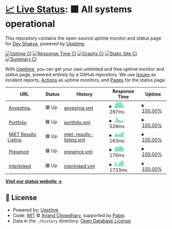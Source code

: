# [📈 Live Status](https://devxoshakya.github.io/uptime): <!--live status--> **🟩 All systems operational**

This repository contains the open-source uptime monitor and status page for [Dev Shakya](https://devxoshakya.xyz), powered by [Upptime](https://github.com/upptime/upptime).

[![Uptime CI](https://github.com/devxoshakya/uptime/workflows/Uptime%20CI/badge.svg)](https://github.com/devxoshakya/uptime/actions?query=workflow%3A%22Uptime+CI%22)
[![Response Time CI](https://github.com/devxoshakya/uptime/workflows/Response%20Time%20CI/badge.svg)](https://github.com/devxoshakya/uptime/actions?query=workflow%3A%22Response+Time+CI%22)
[![Graphs CI](https://github.com/devxoshakya/uptime/workflows/Graphs%20CI/badge.svg)](https://github.com/devxoshakya/uptime/actions?query=workflow%3A%22Graphs+CI%22)
[![Static Site CI](https://github.com/devxoshakya/uptime/workflows/Static%20Site%20CI/badge.svg)](https://github.com/devxoshakya/uptime/actions?query=workflow%3A%22Static+Site+CI%22)
[![Summary CI](https://github.com/devxoshakya/uptime/workflows/Summary%20CI/badge.svg)](https://github.com/devxoshakya/uptime/actions?query=workflow%3A%22Summary+CI%22)

With [Upptime](https://upptime.js.org), you can get your own unlimited and free uptime monitor and status page, powered entirely by a GitHub repository. We use [Issues](https://github.com/devxoshakya/uptime/issues) as incident reports, [Actions](https://github.com/devxoshakya/uptime/actions) as uptime monitors, and [Pages](https://devxoshakya.github.io/uptime) for the status page.

<!--start: status pages-->
<!-- This summary is generated by Upptime (https://github.com/upptime/upptime) -->
<!-- Do not edit this manually, your changes will be overwritten -->
<!-- prettier-ignore -->
| URL | Status | History | Response Time | Uptime |
| --- | ------ | ------- | ------------- | ------ |
| <img alt="" src="https://icons.duckduckgo.com/ip3/anveshna.xyz.ico" height="13"> [Anveshna.](https://anveshna.xyz) | 🟩 Up | [anveshna.yml](https://github.com/devxoshakya/uptime/commits/HEAD/history/anveshna.yml) | <details><summary><img alt="Response time graph" src="./graphs/anveshna/response-time-week.png" height="20"> 297ms</summary><br><a href="https://devxoshakya.github.io/uptime/history/anveshna"><img alt="Response time 358" src="https://img.shields.io/endpoint?url=https%3A%2F%2Fraw.githubusercontent.com%2Fdevxoshakya%2Fuptime%2FHEAD%2Fapi%2Fanveshna%2Fresponse-time.json"></a><br><a href="https://devxoshakya.github.io/uptime/history/anveshna"><img alt="24-hour response time 143" src="https://img.shields.io/endpoint?url=https%3A%2F%2Fraw.githubusercontent.com%2Fdevxoshakya%2Fuptime%2FHEAD%2Fapi%2Fanveshna%2Fresponse-time-day.json"></a><br><a href="https://devxoshakya.github.io/uptime/history/anveshna"><img alt="7-day response time 297" src="https://img.shields.io/endpoint?url=https%3A%2F%2Fraw.githubusercontent.com%2Fdevxoshakya%2Fuptime%2FHEAD%2Fapi%2Fanveshna%2Fresponse-time-week.json"></a><br><a href="https://devxoshakya.github.io/uptime/history/anveshna"><img alt="30-day response time 342" src="https://img.shields.io/endpoint?url=https%3A%2F%2Fraw.githubusercontent.com%2Fdevxoshakya%2Fuptime%2FHEAD%2Fapi%2Fanveshna%2Fresponse-time-month.json"></a><br><a href="https://devxoshakya.github.io/uptime/history/anveshna"><img alt="1-year response time 358" src="https://img.shields.io/endpoint?url=https%3A%2F%2Fraw.githubusercontent.com%2Fdevxoshakya%2Fuptime%2FHEAD%2Fapi%2Fanveshna%2Fresponse-time-year.json"></a></details> | <details><summary><a href="https://devxoshakya.github.io/uptime/history/anveshna">100.00%</a></summary><a href="https://devxoshakya.github.io/uptime/history/anveshna"><img alt="All-time uptime 100.00%" src="https://img.shields.io/endpoint?url=https%3A%2F%2Fraw.githubusercontent.com%2Fdevxoshakya%2Fuptime%2FHEAD%2Fapi%2Fanveshna%2Fuptime.json"></a><br><a href="https://devxoshakya.github.io/uptime/history/anveshna"><img alt="24-hour uptime 100.00%" src="https://img.shields.io/endpoint?url=https%3A%2F%2Fraw.githubusercontent.com%2Fdevxoshakya%2Fuptime%2FHEAD%2Fapi%2Fanveshna%2Fuptime-day.json"></a><br><a href="https://devxoshakya.github.io/uptime/history/anveshna"><img alt="7-day uptime 100.00%" src="https://img.shields.io/endpoint?url=https%3A%2F%2Fraw.githubusercontent.com%2Fdevxoshakya%2Fuptime%2FHEAD%2Fapi%2Fanveshna%2Fuptime-week.json"></a><br><a href="https://devxoshakya.github.io/uptime/history/anveshna"><img alt="30-day uptime 100.00%" src="https://img.shields.io/endpoint?url=https%3A%2F%2Fraw.githubusercontent.com%2Fdevxoshakya%2Fuptime%2FHEAD%2Fapi%2Fanveshna%2Fuptime-month.json"></a><br><a href="https://devxoshakya.github.io/uptime/history/anveshna"><img alt="1-year uptime 100.00%" src="https://img.shields.io/endpoint?url=https%3A%2F%2Fraw.githubusercontent.com%2Fdevxoshakya%2Fuptime%2FHEAD%2Fapi%2Fanveshna%2Fuptime-year.json"></a></details>
| <img alt="" src="https://icons.duckduckgo.com/ip3/devxoshakya.xyz.ico" height="13"> [Portfolio](https://devxoshakya.xyz) | 🟩 Up | [portfolio.yml](https://github.com/devxoshakya/uptime/commits/HEAD/history/portfolio.yml) | <details><summary><img alt="Response time graph" src="./graphs/portfolio/response-time-week.png" height="20"> 528ms</summary><br><a href="https://devxoshakya.github.io/uptime/history/portfolio"><img alt="Response time 496" src="https://img.shields.io/endpoint?url=https%3A%2F%2Fraw.githubusercontent.com%2Fdevxoshakya%2Fuptime%2FHEAD%2Fapi%2Fportfolio%2Fresponse-time.json"></a><br><a href="https://devxoshakya.github.io/uptime/history/portfolio"><img alt="24-hour response time 339" src="https://img.shields.io/endpoint?url=https%3A%2F%2Fraw.githubusercontent.com%2Fdevxoshakya%2Fuptime%2FHEAD%2Fapi%2Fportfolio%2Fresponse-time-day.json"></a><br><a href="https://devxoshakya.github.io/uptime/history/portfolio"><img alt="7-day response time 528" src="https://img.shields.io/endpoint?url=https%3A%2F%2Fraw.githubusercontent.com%2Fdevxoshakya%2Fuptime%2FHEAD%2Fapi%2Fportfolio%2Fresponse-time-week.json"></a><br><a href="https://devxoshakya.github.io/uptime/history/portfolio"><img alt="30-day response time 495" src="https://img.shields.io/endpoint?url=https%3A%2F%2Fraw.githubusercontent.com%2Fdevxoshakya%2Fuptime%2FHEAD%2Fapi%2Fportfolio%2Fresponse-time-month.json"></a><br><a href="https://devxoshakya.github.io/uptime/history/portfolio"><img alt="1-year response time 496" src="https://img.shields.io/endpoint?url=https%3A%2F%2Fraw.githubusercontent.com%2Fdevxoshakya%2Fuptime%2FHEAD%2Fapi%2Fportfolio%2Fresponse-time-year.json"></a></details> | <details><summary><a href="https://devxoshakya.github.io/uptime/history/portfolio">100.00%</a></summary><a href="https://devxoshakya.github.io/uptime/history/portfolio"><img alt="All-time uptime 100.00%" src="https://img.shields.io/endpoint?url=https%3A%2F%2Fraw.githubusercontent.com%2Fdevxoshakya%2Fuptime%2FHEAD%2Fapi%2Fportfolio%2Fuptime.json"></a><br><a href="https://devxoshakya.github.io/uptime/history/portfolio"><img alt="24-hour uptime 100.00%" src="https://img.shields.io/endpoint?url=https%3A%2F%2Fraw.githubusercontent.com%2Fdevxoshakya%2Fuptime%2FHEAD%2Fapi%2Fportfolio%2Fuptime-day.json"></a><br><a href="https://devxoshakya.github.io/uptime/history/portfolio"><img alt="7-day uptime 100.00%" src="https://img.shields.io/endpoint?url=https%3A%2F%2Fraw.githubusercontent.com%2Fdevxoshakya%2Fuptime%2FHEAD%2Fapi%2Fportfolio%2Fuptime-week.json"></a><br><a href="https://devxoshakya.github.io/uptime/history/portfolio"><img alt="30-day uptime 100.00%" src="https://img.shields.io/endpoint?url=https%3A%2F%2Fraw.githubusercontent.com%2Fdevxoshakya%2Fuptime%2FHEAD%2Fapi%2Fportfolio%2Fuptime-month.json"></a><br><a href="https://devxoshakya.github.io/uptime/history/portfolio"><img alt="1-year uptime 100.00%" src="https://img.shields.io/endpoint?url=https%3A%2F%2Fraw.githubusercontent.com%2Fdevxoshakya%2Fuptime%2FHEAD%2Fapi%2Fportfolio%2Fuptime-year.json"></a></details>
| <img alt="" src="https://icons.duckduckgo.com/ip3/miet-results.devxoshakya.xyz.ico" height="13"> [MIET Results Listing](https://miet-results.devxoshakya.xyz) | 🟩 Up | [miet-results-listing.yml](https://github.com/devxoshakya/uptime/commits/HEAD/history/miet-results-listing.yml) | <details><summary><img alt="Response time graph" src="./graphs/miet-results-listing/response-time-week.png" height="20"> 163ms</summary><br><a href="https://devxoshakya.github.io/uptime/history/miet-results-listing"><img alt="Response time 186" src="https://img.shields.io/endpoint?url=https%3A%2F%2Fraw.githubusercontent.com%2Fdevxoshakya%2Fuptime%2FHEAD%2Fapi%2Fmiet-results-listing%2Fresponse-time.json"></a><br><a href="https://devxoshakya.github.io/uptime/history/miet-results-listing"><img alt="24-hour response time 162" src="https://img.shields.io/endpoint?url=https%3A%2F%2Fraw.githubusercontent.com%2Fdevxoshakya%2Fuptime%2FHEAD%2Fapi%2Fmiet-results-listing%2Fresponse-time-day.json"></a><br><a href="https://devxoshakya.github.io/uptime/history/miet-results-listing"><img alt="7-day response time 163" src="https://img.shields.io/endpoint?url=https%3A%2F%2Fraw.githubusercontent.com%2Fdevxoshakya%2Fuptime%2FHEAD%2Fapi%2Fmiet-results-listing%2Fresponse-time-week.json"></a><br><a href="https://devxoshakya.github.io/uptime/history/miet-results-listing"><img alt="30-day response time 192" src="https://img.shields.io/endpoint?url=https%3A%2F%2Fraw.githubusercontent.com%2Fdevxoshakya%2Fuptime%2FHEAD%2Fapi%2Fmiet-results-listing%2Fresponse-time-month.json"></a><br><a href="https://devxoshakya.github.io/uptime/history/miet-results-listing"><img alt="1-year response time 186" src="https://img.shields.io/endpoint?url=https%3A%2F%2Fraw.githubusercontent.com%2Fdevxoshakya%2Fuptime%2FHEAD%2Fapi%2Fmiet-results-listing%2Fresponse-time-year.json"></a></details> | <details><summary><a href="https://devxoshakya.github.io/uptime/history/miet-results-listing">100.00%</a></summary><a href="https://devxoshakya.github.io/uptime/history/miet-results-listing"><img alt="All-time uptime 100.00%" src="https://img.shields.io/endpoint?url=https%3A%2F%2Fraw.githubusercontent.com%2Fdevxoshakya%2Fuptime%2FHEAD%2Fapi%2Fmiet-results-listing%2Fuptime.json"></a><br><a href="https://devxoshakya.github.io/uptime/history/miet-results-listing"><img alt="24-hour uptime 100.00%" src="https://img.shields.io/endpoint?url=https%3A%2F%2Fraw.githubusercontent.com%2Fdevxoshakya%2Fuptime%2FHEAD%2Fapi%2Fmiet-results-listing%2Fuptime-day.json"></a><br><a href="https://devxoshakya.github.io/uptime/history/miet-results-listing"><img alt="7-day uptime 100.00%" src="https://img.shields.io/endpoint?url=https%3A%2F%2Fraw.githubusercontent.com%2Fdevxoshakya%2Fuptime%2FHEAD%2Fapi%2Fmiet-results-listing%2Fuptime-week.json"></a><br><a href="https://devxoshakya.github.io/uptime/history/miet-results-listing"><img alt="30-day uptime 100.00%" src="https://img.shields.io/endpoint?url=https%3A%2F%2Fraw.githubusercontent.com%2Fdevxoshakya%2Fuptime%2FHEAD%2Fapi%2Fmiet-results-listing%2Fuptime-month.json"></a><br><a href="https://devxoshakya.github.io/uptime/history/miet-results-listing"><img alt="1-year uptime 100.00%" src="https://img.shields.io/endpoint?url=https%3A%2F%2Fraw.githubusercontent.com%2Fdevxoshakya%2Fuptime%2FHEAD%2Fapi%2Fmiet-results-listing%2Fuptime-year.json"></a></details>
| <img alt="" src="https://icons.duckduckgo.com/ip3/presence.devxoshakya.xyz.ico" height="13"> [Presence](https://presence.devxoshakya.xyz) | 🟩 Up | [presence.yml](https://github.com/devxoshakya/uptime/commits/HEAD/history/presence.yml) | <details><summary><img alt="Response time graph" src="./graphs/presence/response-time-week.png" height="20"> 176ms</summary><br><a href="https://devxoshakya.github.io/uptime/history/presence"><img alt="Response time 204" src="https://img.shields.io/endpoint?url=https%3A%2F%2Fraw.githubusercontent.com%2Fdevxoshakya%2Fuptime%2FHEAD%2Fapi%2Fpresence%2Fresponse-time.json"></a><br><a href="https://devxoshakya.github.io/uptime/history/presence"><img alt="24-hour response time 165" src="https://img.shields.io/endpoint?url=https%3A%2F%2Fraw.githubusercontent.com%2Fdevxoshakya%2Fuptime%2FHEAD%2Fapi%2Fpresence%2Fresponse-time-day.json"></a><br><a href="https://devxoshakya.github.io/uptime/history/presence"><img alt="7-day response time 176" src="https://img.shields.io/endpoint?url=https%3A%2F%2Fraw.githubusercontent.com%2Fdevxoshakya%2Fuptime%2FHEAD%2Fapi%2Fpresence%2Fresponse-time-week.json"></a><br><a href="https://devxoshakya.github.io/uptime/history/presence"><img alt="30-day response time 190" src="https://img.shields.io/endpoint?url=https%3A%2F%2Fraw.githubusercontent.com%2Fdevxoshakya%2Fuptime%2FHEAD%2Fapi%2Fpresence%2Fresponse-time-month.json"></a><br><a href="https://devxoshakya.github.io/uptime/history/presence"><img alt="1-year response time 204" src="https://img.shields.io/endpoint?url=https%3A%2F%2Fraw.githubusercontent.com%2Fdevxoshakya%2Fuptime%2FHEAD%2Fapi%2Fpresence%2Fresponse-time-year.json"></a></details> | <details><summary><a href="https://devxoshakya.github.io/uptime/history/presence">100.00%</a></summary><a href="https://devxoshakya.github.io/uptime/history/presence"><img alt="All-time uptime 100.00%" src="https://img.shields.io/endpoint?url=https%3A%2F%2Fraw.githubusercontent.com%2Fdevxoshakya%2Fuptime%2FHEAD%2Fapi%2Fpresence%2Fuptime.json"></a><br><a href="https://devxoshakya.github.io/uptime/history/presence"><img alt="24-hour uptime 100.00%" src="https://img.shields.io/endpoint?url=https%3A%2F%2Fraw.githubusercontent.com%2Fdevxoshakya%2Fuptime%2FHEAD%2Fapi%2Fpresence%2Fuptime-day.json"></a><br><a href="https://devxoshakya.github.io/uptime/history/presence"><img alt="7-day uptime 100.00%" src="https://img.shields.io/endpoint?url=https%3A%2F%2Fraw.githubusercontent.com%2Fdevxoshakya%2Fuptime%2FHEAD%2Fapi%2Fpresence%2Fuptime-week.json"></a><br><a href="https://devxoshakya.github.io/uptime/history/presence"><img alt="30-day uptime 100.00%" src="https://img.shields.io/endpoint?url=https%3A%2F%2Fraw.githubusercontent.com%2Fdevxoshakya%2Fuptime%2FHEAD%2Fapi%2Fpresence%2Fuptime-month.json"></a><br><a href="https://devxoshakya.github.io/uptime/history/presence"><img alt="1-year uptime 100.00%" src="https://img.shields.io/endpoint?url=https%3A%2F%2Fraw.githubusercontent.com%2Fdevxoshakya%2Fuptime%2FHEAD%2Fapi%2Fpresence%2Fuptime-year.json"></a></details>
| <img alt="" src="https://icons.duckduckgo.com/ip3/interlinked.devxoshakya.xyz.ico" height="13"> [Interlinked](https://interlinked.devxoshakya.xyz) | 🟩 Up | [interlinked.yml](https://github.com/devxoshakya/uptime/commits/HEAD/history/interlinked.yml) | <details><summary><img alt="Response time graph" src="./graphs/interlinked/response-time-week.png" height="20"> 1733ms</summary><br><a href="https://devxoshakya.github.io/uptime/history/interlinked"><img alt="Response time 1563" src="https://img.shields.io/endpoint?url=https%3A%2F%2Fraw.githubusercontent.com%2Fdevxoshakya%2Fuptime%2FHEAD%2Fapi%2Finterlinked%2Fresponse-time.json"></a><br><a href="https://devxoshakya.github.io/uptime/history/interlinked"><img alt="24-hour response time 2184" src="https://img.shields.io/endpoint?url=https%3A%2F%2Fraw.githubusercontent.com%2Fdevxoshakya%2Fuptime%2FHEAD%2Fapi%2Finterlinked%2Fresponse-time-day.json"></a><br><a href="https://devxoshakya.github.io/uptime/history/interlinked"><img alt="7-day response time 1733" src="https://img.shields.io/endpoint?url=https%3A%2F%2Fraw.githubusercontent.com%2Fdevxoshakya%2Fuptime%2FHEAD%2Fapi%2Finterlinked%2Fresponse-time-week.json"></a><br><a href="https://devxoshakya.github.io/uptime/history/interlinked"><img alt="30-day response time 1563" src="https://img.shields.io/endpoint?url=https%3A%2F%2Fraw.githubusercontent.com%2Fdevxoshakya%2Fuptime%2FHEAD%2Fapi%2Finterlinked%2Fresponse-time-month.json"></a><br><a href="https://devxoshakya.github.io/uptime/history/interlinked"><img alt="1-year response time 1563" src="https://img.shields.io/endpoint?url=https%3A%2F%2Fraw.githubusercontent.com%2Fdevxoshakya%2Fuptime%2FHEAD%2Fapi%2Finterlinked%2Fresponse-time-year.json"></a></details> | <details><summary><a href="https://devxoshakya.github.io/uptime/history/interlinked">100.00%</a></summary><a href="https://devxoshakya.github.io/uptime/history/interlinked"><img alt="All-time uptime 100.00%" src="https://img.shields.io/endpoint?url=https%3A%2F%2Fraw.githubusercontent.com%2Fdevxoshakya%2Fuptime%2FHEAD%2Fapi%2Finterlinked%2Fuptime.json"></a><br><a href="https://devxoshakya.github.io/uptime/history/interlinked"><img alt="24-hour uptime 100.00%" src="https://img.shields.io/endpoint?url=https%3A%2F%2Fraw.githubusercontent.com%2Fdevxoshakya%2Fuptime%2FHEAD%2Fapi%2Finterlinked%2Fuptime-day.json"></a><br><a href="https://devxoshakya.github.io/uptime/history/interlinked"><img alt="7-day uptime 100.00%" src="https://img.shields.io/endpoint?url=https%3A%2F%2Fraw.githubusercontent.com%2Fdevxoshakya%2Fuptime%2FHEAD%2Fapi%2Finterlinked%2Fuptime-week.json"></a><br><a href="https://devxoshakya.github.io/uptime/history/interlinked"><img alt="30-day uptime 100.00%" src="https://img.shields.io/endpoint?url=https%3A%2F%2Fraw.githubusercontent.com%2Fdevxoshakya%2Fuptime%2FHEAD%2Fapi%2Finterlinked%2Fuptime-month.json"></a><br><a href="https://devxoshakya.github.io/uptime/history/interlinked"><img alt="1-year uptime 100.00%" src="https://img.shields.io/endpoint?url=https%3A%2F%2Fraw.githubusercontent.com%2Fdevxoshakya%2Fuptime%2FHEAD%2Fapi%2Finterlinked%2Fuptime-year.json"></a></details>

<!--end: status pages-->

[**Visit our status website →**](https://devxoshakya.github.io/uptime)

## 📄 License

- Powered by: [Upptime](https://github.com/upptime/upptime)
- Code: [MIT](./LICENSE) © [Anand Chowdhary](https://anandchowdhary.com), supported by [Pabio](https://pabio.com)
- Data in the `./history` directory: [Open Database License](https://opendatacommons.org/licenses/odbl/1-0/)
